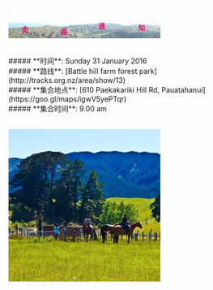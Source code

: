 ![skyline](_images/skyline2.png)

<br/>
##### **时间**: Sunday 31 January 2016
<br/>
##### **路线**: [Battle hill farm forest park](http://tracks.org.nz/area/show/13)
<br/>
##### **集合地点**: [610 Paekakariki Hill Rd, Pauatahanui](https://goo.gl/maps/igwV5yePTqr)
<br/>
##### **集合时间**: 9.00 am 

<br/>
<br/>




![catchpool1](_images/battlehill1.jpg)


